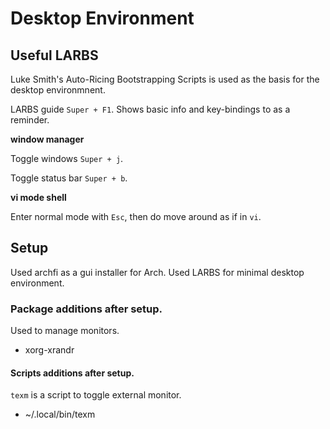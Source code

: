 # Desktop Environment

## Useful LARBS

Luke Smith's Auto-Ricing Bootstrapping Scripts is used as the basis for the desktop environmnent.

LARBS guide `Super + F1`. Shows basic info and key-bindings to as a reminder.

**window manager**

Toggle windows `Super + j`.

Toggle status bar `Super + b`.

**vi mode shell**

Enter normal mode with `Esc`, then do move around as if in `vi`.

## Setup

Used archfi as a gui installer for Arch. Used LARBS for minimal desktop environment.

### Package additions after setup.

Used to manage monitors.

* xorg-xrandr


#### Scripts additions after setup.

`texm` is a script to toggle external monitor.

* ~/.local/bin/texm
